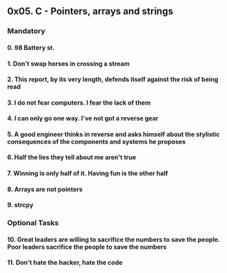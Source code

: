 ## 0x05. C - Pointers, arrays and strings 
### Mandatory
#### 0. 98 Battery st.
#### 1. Don't swap horses in crossing a stream
#### 2. This report, by its very length, defends itself against the risk of being read
#### 3. I do not fear computers. I fear the lack of them
#### 4. I can only go one way. I've not got a reverse gear
#### 5. A good engineer thinks in reverse and asks himself about the stylistic consequences of the components and systems he proposes
#### 6. Half the lies they tell about me aren't true
#### 7. Winning is only half of it. Having fun is the other half
#### 8. Arrays are not pointers
#### 9. strcpy


### Optional Tasks
####  10. Great leaders are willing to sacrifice the numbers to save the people. Poor leaders sacrifice the people to save the numbers 
#### 11. Don't hate the hacker, hate the code
